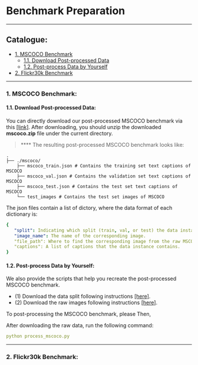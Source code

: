 # Benchmark Preparation

****
## Catalogue:
* <a href='#mscoco'>1. MSCOCO Benchmark</a>
    * <a href='#download_mscoco'>1.1. Download Post-processed Data</a>
    * <a href='#postprocess_mscoco'>1.2. Post-process Data by Yourself</a>
* <a href='#flickr30k'>2. Flickr30k Benchmark</a>


****

<span id='mscoco'/>

### 1. MSCOCO Benchmark:

<span id='download_mscoco'/>

#### 1.1. Download Post-processed Data:

You can directly download our post-processed MSCOCO benchmark via this [[link]](https://drive.google.com/file/d/1J922lIqzXpLfqfWd2-F3ZI3mW59lqlBu/view?usp=sharing). After downloading, you should unzip the downloaded **mscoco.zip** file under the current directory.

> **** The resulting post-processed MSCOCO benchmark looks like:

    .
    ├── ./mscoco/                    
        ├── mscoco_train.json # Contains the training set text captions of MSCOCO
        ├── mscoco_val.json # Contains the validation set text captions of MSCOCO
        ├── mscoco_test.json # Contains the test set text captions of MSCOCO
        └── test_images # Contains the test set images of MSCOCO
        
The json files contain a list of dictory, where the data format of each dictionary is:

```yaml
{  
   "split": Indicating which split (train, val, or test) the data instance belongs to.
   "image_name": The name of the corresponding image.
   "file_path": Where to find the corresponding image from the raw MSCOCO files.
   "captions": A list of captions that the data instance contains.
}
```

<span id='postprocess_mscoco'/>


#### 1.2. Post-process Data by Yourself:

We also provide the scripts that help you recreate the post-processed MSCOCO benchmark.

- (1) Download the data split following instructions [[here]](https://github.com/yxuansu/MAGIC/tree/main/image_captioning/data/raw_data).
- (2) Download the raw images following instructions [[here]](https://github.com/yxuansu/MAGIC/blob/main/image_captioning/data/raw_images/README.md#1-download-mscoco-raw-images).


To post-processing the MSCOCO benchmark, please  Then, 

After downloading the raw data, run the following command:
```yaml
python process_mscoco.py
```


****

<span id='flickr30k'/>

### 2. Flickr30k Benchmark:






